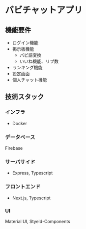 # バビチャットアプリ

## 機能要件
- ログイン機能
- 掲示板機能
  - バビ語変換
  - いいね機能、リプ数
- ランキング機能
- 設定画面
- 個人チャット機能

## 技術スタック
### インフラ
- Docker
### データベース
Firebase
### サーバサイド
- Express, Typescript
### フロントエンド
- Next.js, Typescript
### UI
Material UI, Styeld-Components